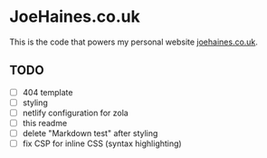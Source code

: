 # JoeHaines.co.uk

This is the code that powers my personal website [joehaines.co.uk](https://www.joehaines.co.uk).

## TODO

- [ ] 404 template
- [ ] styling
- [ ] netlify configuration for zola
- [ ] this readme
- [ ] delete "Markdown test" after styling
- [ ] fix CSP for inline CSS (syntax highlighting)
